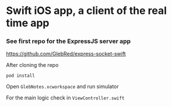 # Swift iOS app, a client of the real time app

### See first repo for the ExpressJS server app
https://github.com/GlebRed/express-socket-swift

After cloning the repo

`pod install`

Open `GlebNotes.xcworkspace` and run simulator

For the main logic check in `ViewController.swift`

